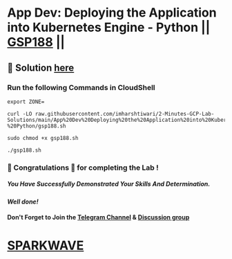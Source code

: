 # App Dev: Deploying the Application into Kubernetes Engine - Python || [GSP188](https://www.cloudskillsboost.google/focuses/1073?parent=catalog) ||

## 🔑 Solution [here](https://www.youtube.com/@sparkwave.01)

### Run the following Commands in CloudShell

```
export ZONE=
```
```
curl -LO raw.githubusercontent.com/imharshtiwari/2-Minutes-GCP-Lab-Solutions/main/App%20Dev%20Deploying%20the%20Application%20into%20Kubernetes%20Engine%20-%20Python/gsp188.sh

sudo chmod +x gsp188.sh

./gsp188.sh
```

### 🐼 Congratulations 🎉 for completing the Lab !

##### *You Have Successfully Demonstrated Your Skills And Determination.*

#### *Well done!*

#### Don't Forget to Join the [Telegram Channel](https://t.me/sparkwave.01) & [Discussion group](https://t.me/sparkwave.01chats)

# [SPARKWAVE](https://www.youtube.com/@sparkwave.01)
